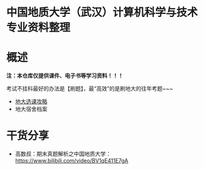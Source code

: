 # 中国地质大学（武汉）计算机科学与技术专业资料整理

# 概述

**注：本仓库仅提供课件、电子书等学习资料！！！**

考试不挂科最好的办法是【刷题】，最“高效”的是刷地大的往年考题~~~

- [地大选课攻略](./Documents/地大选课攻略/地大选课攻略.md)
- 地大宿舍档案

# 干货分享

- 高数叔：期末真题解析之中国地质大学：https://www.bilibili.com/video/BV1qE411E7gA